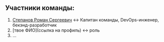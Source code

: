 ## Участники команды:

1. [Степанов Роман Сергеевич](https://github.com/Cricko7) <-> Капитан команды, DevOps-инженер, бекэнд-разработчик
2. [твое ФИО](ссылка на профиль) <-> роль
3. ...
